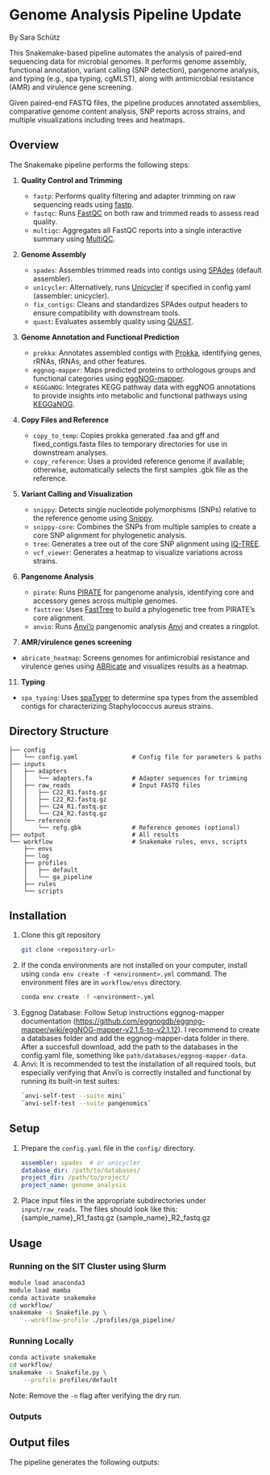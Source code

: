 # Genome Analysis Pipeline Update
By Sara Schütz

This Snakemake-based pipeline automates the analysis of paired-end sequencing data for microbial genomes. It performs genome assembly, functional annotation, variant calling (SNP detection), pangenome analysis, and typing (e.g., spa typing, cgMLST), along with antimicrobial resistance (AMR) and virulence gene screening.

Given paired-end FASTQ files, the pipeline produces annotated assemblies, comparative genome content analysis, SNP reports across strains, and multiple visualizations including trees and heatmaps.


## Overview
The Snakemake pipeline performs the following steps:

1. **Quality Control and Trimming**
   - `fastp`: Performs quality filtering and adapter trimming on raw sequencing reads using [fastp](https://github.com/OpenGene/fastp).
	- `fastqc`: Runs [FastQC](https://www.bioinformatics.babraham.ac.uk/projects/fastqc/) on both raw and trimmed reads to assess read quality.
	- `multiqc`: Aggregates all FastQC reports into a single interactive summary using [MultiQC](https://multiqc.info/).

3. **Genome Assembly**
   - `spades`: Assembles trimmed reads into contigs using [SPAdes](http://cab.spbu.ru/software/spades/) (default assembler).
   - `unicycler`: Alternatively, runs [Unicycler](https://github.com/rrwick/Unicycler) if specified in config.yaml (assembler: unicycler).
   - `fix_contigs`: Cleans and standardizes SPAdes output headers to ensure compatibility with downstream tools.
   - `quast`: Evaluates assembly quality using [QUAST](http://quast.sourceforge.net/quast).

5. **Genome Annotation and Functional Prediction**
   - `prokka`:  Annotates assembled contigs with [Prokka](https://github.com/tseemann/prokka), identifying genes, rRNAs, tRNAs, and other features.
   - `eggnog-mapper`: Maps predicted proteins to orthologous groups and functional categories using [eggNOG-mapper](http://eggnog-mapper.embl.de/).
   - `KEGGaNOG`: Integrates KEGG pathway data with eggNOG annotations to provide insights into metabolic and functional pathways using [KEGGaNOG](https://github.com/iliapopov17/KEGGaNOG).

7. **Copy Files and Reference**
   - `copy_to_temp`: Copies prokka generated .faa and gff and fixed_contigs.fasta files to temporary directories for use in downstream analyses.
   - `copy_reference`: Uses a provided reference genome if available; otherwise, automatically selects the first samples .gbk file as the reference.
     
8. **Variant Calling and Visualization**
   - `snippy`: Detects single nucleotide polymorphisms (SNPs) relative to the reference genome using [Snippy](https://github.com/tseemann/snippy).
   - `snippy-core`: Combines the SNPs from multiple samples to create a core SNP alignment for phylogenetic analysis.
   - `tree`: Generates a tree out of the core SNP alignment using [IQ-TREE](http://www.iqtree.org).
   - `vcf_viewer`: Generates a heatmap to visualize variations across strains.

9. **Pangenome Analysis**
   - `pirate`: Runs [PIRATE](https://github.com/SionBayliss/PIRATE) for pangenome analysis, identifying core and accessory genes across multiple genomes.
   - `fasttree`: Uses [FastTree](http://www.microbesonline.org/fasttree/) to build a phylogenetic tree from PIRATE’s core alignment.
   - `anvio`: Runs [Anvi’o](https://anvio.org) pangenomic analysis [Anvi](https://anvio.org) and creates a ringplot. 
  
10. **AMR/virulence genes screening**
   - `abricate_heatmap`: Screens genomes for antimicrobial resistance and virulence genes using [ABRicate](https://github.com/tseemann/abricate) and visualizes results as a heatmap.
   
11. **Typing**
   - `spa_typing`: Uses [spaTyper](https://github.com/medvir/spaTyper) to determine spa types from the assembled contigs for characterizing Staphylococcus aureus strains.


## Directory Structure
```
├── config
│   └── config.yaml               # Config file for parameters & paths  
├── inputs
│   ├── adapters
│   │   └── adapters.fa           # Adapter sequences for trimming
│   ├── raw_reads                 # Input FASTQ files
│   │   ├── C22_R1.fastq.gz
│   │   ├── C22_R2.fastq.gz
│   │   ├── C24_R1.fastq.gz
│   │   └── C24_R2.fastq.gz
│   └── reference
│       └── refg.gbk              # Reference genomes (optional)      
├── output                        # All results
└── workflow                      # Snakemake rules, envs, scripts
    ├── envs
    ├── log
    ├── profiles
    │   ├── default
    │   └── ga_pipeline
    ├── rules
    └── scripts
```


## Installation

1. Clone this git repository
   ```bash
   git clone <repository-url>
   ```
2. If the conda environments are not installed on your computer, install using `conda env create -f <environment>.yml` command. The environment files are in `workflow/envs` directory.
   ```bash
   conda env create -f <environment>.yml
   ```
4. Eggnog Database: Follow Setup instructions eggnog-mapper documentation (https://github.com/eggnogdb/eggnog-mapper/wiki/eggNOG-mapper-v2.1.5-to-v2.1.12). I recommend to create a databases folder and add the eggnog-mapper-data folder in there. After a succesfull download, add the path to the databases in the config.yaml file, something like `path/databases/eggnog-mapper-data`.
5. Anvi: It is recommended to test the installation of all required tools, but especially verifying that Anvi’o is correctly installed and functional by running its built-in test suites:
   ```bash
   `anvi-self-test --suite mini`
   `anvi-self-test --suite pangenomics`
   ```


## Setup

1. Prepare the `config.yaml` file in the `config/` directory.
   ```yaml
   assembler: spades  # or unicycler
   database_dir: /path/to/databases/
   project_dir: /path/to/project/
   project_name: genome_analysis
   ```

2. Place input files in the appropriate subdirectories under `input/raw_reads`. The files should look like this:
   {sample_name}_R1_fastq.gz
   {sample_name}_R2_fastq.gz


## Usage

### Running on the SIT Cluster using Slurm

```bash
module load anaconda3
module load mamba
conda activate snakemake
cd workflow/
snakemake -s Snakefile.py \
    --workflow-profile ./profiles/ga_pipeline/
```

### Running Locally

```bash
conda activate snakemake
cd workflow/
snakemake -s Snakefile.py \
    --profile profiles/default
```

Note: Remove the `-n` flag after verifying the dry run.


### Outputs

## Output files

The pipeline generates the following outputs:

